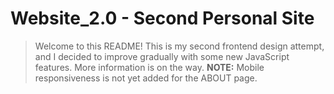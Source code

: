 # Website_2.0 - Second Personal Site

> Welcome to this README! This is my second frontend design attempt, and I decided to
> improve gradually with some new JavaScript features. More information is on
> the way. 
> **NOTE:** Mobile responsiveness is not yet added for the ABOUT page. 
